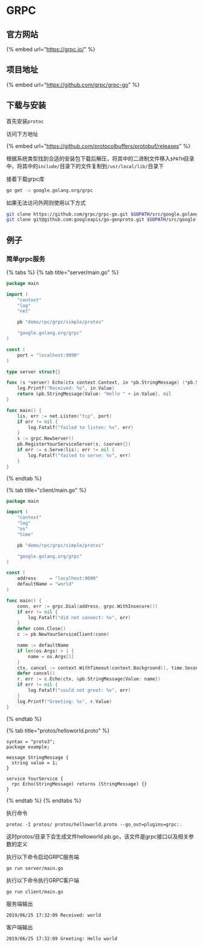 # GRPC

## 官方网站

{% embed url="https://grpc.io/" %}

## 项目地址

{% embed url="https://github.com/grpc/grpc-go" %}

## 下载与安装

首先安装`protoc`

访问下方地址

{% embed url="https://github.com/protocolbuffers/protobuf/releases" %}

根据系统类型找到合适的安装包下载后解压，将其中的二进制文件移入`$PATH`目录中，将其中的`include/`目录下的文件复制到`/usr/local/lib/`目录下

接着下载grpc库

```bash
go get -u google.golang.org/grpc
```

如果无法访问外网则使用以下方式

```bash
git clone https://github.com/grpc/grpc-go.git $GOPATH/src/google.golang.org/grpc
git clone git@github.com:googleapis/go-genproto.git $GOPATH/src/google.golang.org/genproto
```

## 例子

### 简单grpc服务

{% tabs %}
{% tab title="server/main.go" %}
```go
package main

import (
	"context"
	"log"
	"net"

	pb "demo/rpc/grpc/simple/protos"

	"google.golang.org/grpc"
)

const (
	port = "localhost:9090"
)

type server struct{}

func (s *server) Echo(ctx context.Context, in *pb.StringMessage) (*pb.StringMessage, error) {
	log.Printf("Received: %v", in.Value)
	return &pb.StringMessage{Value: "Hello " + in.Value}, nil
}

func main() {
	lis, err := net.Listen("tcp", port)
	if err != nil {
		log.Fatalf("failed to listen: %v", err)
	}
	s := grpc.NewServer()
	pb.RegisterYourServiceServer(s, &server{})
	if err := s.Serve(lis); err != nil {
		log.Fatalf("failed to serve: %v", err)
	}
}

```
{% endtab %}

{% tab title="client/main.go" %}
```go
package main

import (
	"context"
	"log"
	"os"
	"time"

	pb "demo/rpc/grpc/simple/protos"

	"google.golang.org/grpc"
)

const (
	address     = "localhost:9090"
	defaultName = "world"
)

func main() {
	conn, err := grpc.Dial(address, grpc.WithInsecure())
	if err != nil {
		log.Fatalf("did not connect: %v", err)
	}
	defer conn.Close()
	c := pb.NewYourServiceClient(conn)

	name := defaultName
	if len(os.Args) > 1 {
		name = os.Args[1]
	}
	ctx, cancel := context.WithTimeout(context.Background(), time.Second)
	defer cancel()
	r, err := c.Echo(ctx, &pb.StringMessage{Value: name})
	if err != nil {
		log.Fatalf("could not greet: %v", err)
	}
	log.Printf("Greeting: %s", r.Value)
}

```
{% endtab %}

{% tab title="protos/helloworld.proto" %}
```text
syntax = "proto3";
package example;

message StringMessage {
  string value = 1;
}

service YourService {
  rpc Echo(StringMessage) returns (StringMessage) {}
}
```
{% endtab %}
{% endtabs %}

执行命令

```text
protoc -I protos/ protos/helloworld.proto --go_out=plugins=grpc:.
```

这时protos/目录下会生成文件helloworld.pb.go，该文件是grpc接口以及相关参数的定义

执行以下命令启动GRPC服务端

```bash
go run server/main.go
```

执行以下命令执行GRPC客户端

```text
go run client/main.go
```

服务端输出

```text
2019/06/25 17:32:09 Received: world
```

客户端输出

```text
2019/06/25 17:32:09 Greeting: Hello world
```

